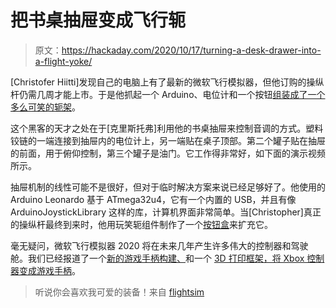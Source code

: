 # 把书桌抽屉变成飞行轭

> 原文：<https://hackaday.com/2020/10/17/turning-a-desk-drawer-into-a-flight-yoke/>

[Christofer Hiitti]发现自己的电脑上有了最新的微软飞行模拟器，但他订购的操纵杆仍需几周才能上市。于是他抓起一个 Arduino、电位计和一个按钮[组装成了一个多么可笑的轭架](https://www.google.com/url?q=https%3A%2F%2Fwww.reddit.com%2Fr%2Fflightsim%2Fcomments%2Fij72d1%2Fwas_told_youd_appreciate_my_sweet_rig%2F&sa=D&sntz=1&usg=AFQjCNEYTz1wzuDTzZcRLBZJFfudcDwSVw)。

这个黑客的天才之处在于[克里斯托弗]利用他的书桌抽屉来控制音调的方式。塑料铰链的一端连接到抽屉内的电位计上，另一端贴在桌子顶部。第二个罐子贴在抽屉的前面，用于俯仰控制，第三个罐子是油门。它工作得非常好，如下面的演示视频所示。

抽屉机制的线性可能不是很好，但对于临时解决方案来说已经足够好了。他使用的 Arduino Leonardo 基于 ATmega32u4，它有一个内置的 USB，并且有像 ArduinoJoystickLibrary 这样的库，计算机界面非常简单。当[Christopher]真正的操纵杆最终到来时，他用玩笑轭组件制作了一个[按钮盒](https://github.com/christoferjh/HID_buttonbox)来扩充它。

毫无疑问，微软飞行模拟器 2020 将在未来几年产生许多伟大的控制器和驾驶舱。我们已经报道了一个[新的游戏手柄构建、](https://hackaday.com/2020/09/03/3d-printed-flight-controls-use-magnets-for-enhanced-flight-simulator-2020-experience/)和一个 [3D 打印框架，将 Xbox 控制器变成游戏手柄](https://hackaday.com/2020/09/25/xbox-controller-gets-snap-on-joystick-from-clever-3d-printed-design/)。

> 听说你会喜欢我可爱的装备！来自 [flightsim](https://www.reddit.com/r/flightsim/)